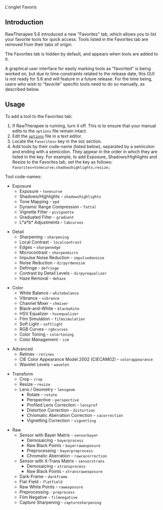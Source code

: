 <div class="pagetitle">

L'onglet Favoris

</div>

## Introduction

RawTherapee 5.6 introduced a new "Favorites" tab, which allows you to
list your favorite tools for quick access. Tools listed in the Favorites
tab are removed from their tabs of origin.

The Favorites tab is hidden by default, and appears when tools are added
to it.

A graphical user interface for easily marking tools as "favorited" is
being worked on, but due to time constraints related to the release
date, this GUI is not ready for 5.6 and will feature in a future
release. For the time being, users who wish to "favorite" specific tools
need to do so manually, as described below.

## Usage

To add a tool to the Favorites tab:

1.  If RawTherapee is running, turn it off. This is to ensure that your
    manual edits to the `options` file remain intact.
2.  Edit the [`options`](File_Paths "wikilink") file in a text editor.
3.  Locate the `Favorites=` key in the `GUI` section.
4.  Add tools by their code-name (listed below), separated by a
    semicolon and ending with a semicolon. They appear in the order in
    which they are listed in the key. For example, to add Exposure,
    Shadows/Highlights and Resize to the Favorites tab, set the key as
    follows: `Favorites=tonecurve;shadowshighlights;resize;`

Tool code-names:

- Exposure
  - Exposure - `tonecurve`
  - Shadows/Highlights - `shadowshighlights`
  - Tone Mapping - `epd`
  - Dynamic Range Compression - `fattal`
  - Vignette Filter - `pcvignette`
  - Graduated Filter - `gradient`
  - L\*a\*b\* Adjustments - `labcurves`

<!-- -->

- Detail
  - Sharpening - `sharpening`
  - Local Contrast - `localcontrast`
  - Edges - `sharpenedge`
  - Microcontrast - `sharpenmicro`
  - Impulse Noise Reduction - `impulsedenoise`
  - Noise Reduction - `dirpyrdenoise`
  - Defringe - `defringe`
  - Contrast by Detail Levels - `dirpyrequalizer`
  - Haze Removal - `dehaze`

<!-- -->

- Color
  - White Balance - `whitebalance`
  - Vibrance - `vibrance`
  - Channel Mixer - `chmixer`
  - Black-and-White - `blackwhite`
  - HSV Equalizer - `hsvequalizer`
  - Film Simulation - `filmsimulation`
  - Soft Light - `softlight`
  - RGB Curves - `rgbcurves`
  - Color Toning - `colortoning`
  - Color Management - `icm`

<!-- -->

- Advanced
  - Retinex - `retinex`
  - CIE Color Appearance Model 2002 (CIECAM02) - `colorappearance`
  - Wavelet Levels - `wavelet`

<!-- -->

- Transform
  - Crop - `crop`
  - Resize - `resize`
  - Lens / Geometry - `lensgeom`
    - Rotate - `rotate`
    - Perspective - `perspective`
    - Profiled Lens Correction - `lensprof`
    - Distortion Correction - `distortion`
    - Chromatic Aberration Correction - `cacorrection`
    - Vignetting Correction - `vignetting`

<!-- -->

- Raw
  - Sensor with Bayer Matrix - `sensorbayer`
    - Demosaicing - `bayerprocess`
    - Raw Black Points - `bayerrawexposure`
    - Preprocessing - `bayerpreprocess`
    - Chromatic Aberration - `rawcacorrection`
  - Sensor with X-Trans Matrix - `sensorxtrans`
    - Demosaicing - `xtransprocess`
    - Raw Black Points - `xtransrawexposure`
  - Dark-Frame - `darkframe`
  - Flat-Field - `flatfield`
  - Raw White Points - `rawexposure`
  - Preprocessing - `preprocess`
  - Film Negative - `filmnegative`
  - Capture Sharpening - `capturesharpening`